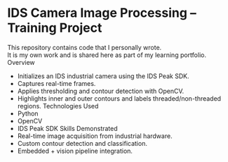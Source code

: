 # IDS Camera Image Processing – Training Project

This repository contains code that I personally wrote.  
It is my own work and is shared here as part of my learning portfolio.
 Overview
- Initializes an IDS industrial camera using the IDS Peak SDK.
- Captures real-time frames.
- Applies thresholding and contour detection with OpenCV.
- Highlights inner and outer contours and labels threaded/non-threaded regions.
 Technologies Used
- Python
- OpenCV
- IDS Peak SDK
 Skills Demonstrated
- Real-time image acquisition from industrial hardware.
- Custom contour detection and classification.
- Embedded + vision pipeline integration.
